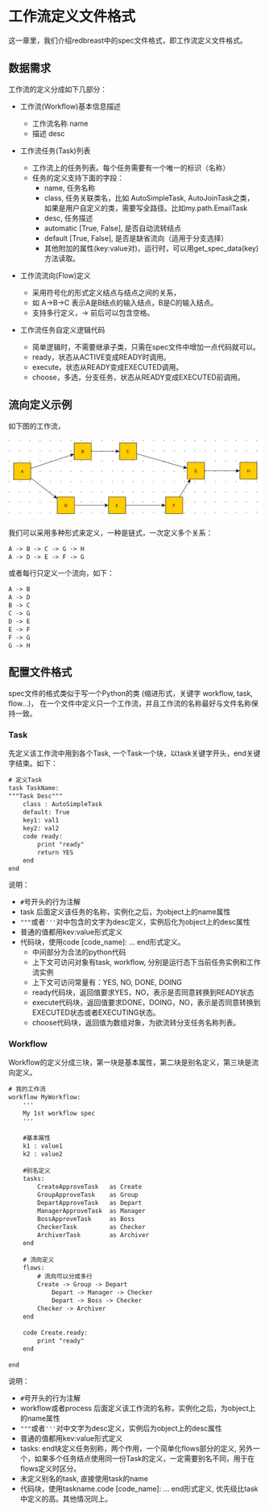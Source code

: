 # 工作流定义文件格式

这一章里，我们介绍redbreast中的spec文件格式，即工作流定义文件格式。

## 数据需求

工作流的定义分成如下几部分：

* 工作流(Workflow)基本信息描述
    - 工作流名称 name
    - 描述 desc
 
* 工作流任务(Task)列表
    - 工作流上的任务列表。每个任务需要有一个唯一的标识（名称）
    - 任务的定义支持下面的字段：
        + name, 任务名称
        + class, 任务关联类名，比如 AutoSimpleTask, AutoJoinTask之类，
            如果是用户自定义的类，需要写全路径。比如my.path.EmailTask
        + desc, 任务描述
        + automatic [True, False], 是否自动流转结点
        + default [True, False], 是否是缺省流向（适用于分支选择）
        + 其他附加的属性(key:value对)，运行时，可以用get_spec_data(key)方法读取。

* 工作流流向(Flow)定义
    - 采用符号化的形式定义结点与结点之间的关系，
    - 如 A->B->C 表示A是B结点的输入结点，B是C的输入结点。
    - 支持多行定义，-> 前后可以包含空格。

* 工作流任务自定义逻辑代码
    - 简单逻辑时，不需要继承子类，只需在spec文件中增加一点代码就可以。
    - ready，状态从ACTIVE变成READY时调用。
    - execute，状态从READY变成EXECUTED调用。
    - choose，多选，分支任务，状态从READY变成EXECUTED前调用。
  

## 流向定义示例

如下图的工作流，

<img src="img/figure01.svg"/>

我们可以采用多种形式来定义，一种是链式，一次定义多个关系：

    A -> B -> C -> G -> H
    A -> D -> E -> F -> G

或者每行只定义一个流向，如下：
    
    A -> B
    A -> D
    B -> C
    C -> G
    D -> E
    E -> F
    F -> G
    G -> H


## 配置文件格式

spec文件的格式类似于写一个Python的类 (缩进形式，关键字 workflow, task, flow…)，
在一个文件中定义只一个工作流，并且工作流的名称最好与文件名称保持一致。

### Task

先定义该工作流中用到各个Task, 一个Task一个块，以task关键字开头，end关键字结束。如下：

```
# 定义Task
task TaskName:
"""Task Desc"""
    class : AutoSimpleTask
    default: True
    key1: val1
    key2: val2
    code ready:
        print "ready"
        return YES
    end
end
```

说明：

 * `#`号开头的行为注解
 * task 后面定义该任务的名称，实例化之后，为object上的name属性
 * `"""`或者`'''`对中包含的文字为desc定义，实例后化为object上的desc属性
 * 普通的值都用kev:value形式定义
 * 代码块，使用code [code_name]: ... end形式定义。
    - 中间部分为合法的python代码
    - 上下文可访问对象有task, workflow, 分别是运行态下当前任务实例和工作流实例
    - 上下文可访问常量有：YES, NO, DONE, DOING
    - ready代码块，返回值要求YES，NO，表示是否同意转换到READY状态
    - execute代码块，返回值要求DONE，DOING，NO，表示是否同意转换到EXECUTED状态或者EXECUTING状态。
    - choose代码块，返回值为数组对象，为欲流转分支任务名称列表。

### Workflow
Workflow的定义分成三块，第一块是基本属性，第二块是别名定义，第三块是流向定义。

```
# 我的工作流
workflow MyWorkflow:
    '''
    My 1st workflow spec
    '''

    #基本属性
    k1 : value1
    k2 : value2

    #别名定义
    tasks:
        CreateApproveTask   as Create
        GroupApproveTask    as Group
        DepartApproveTask   as Depart
        ManagerApproveTask  as Manager
        BossApproveTask     as Boss
        CheckerTask         as Checker
        ArchiverTask        as Archiver
    end

    # 流向定义
    flows:
        # 流向可以分成多行
        Create -> Group -> Depart
            Depart -> Manager -> Checker
            Depart -> Boss -> Checker
        Checker -> Archiver
    end

    code Create.ready:
        print "ready"
    end

end   
```

说明：

* `#`号开头的行为注解
* workflow或者process 后面定义该工作流的名称，实例化之后，为object上的name属性
* `"""`或者`'''`对中文字为desc定义，实例后为object上的desc属性
* 普通的值都用kev:value形式定义
* tasks: end块定义任务别称，两个作用，一个简单化flows部分的定义, 另外一个，如果多个任务结点使用同一份Task的定义，一定需要别名不同，用于在flows定义时区分。
* 未定义别名的task, 直接使用task的name
* 代码块，使用taskname.code [code_name]: ... end形式定义, 优先级比task中定义的高。其他情况同上。
